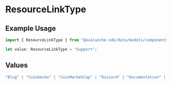 # ResourceLinkType

## Example Usage

```typescript
import { ResourceLinkType } from "@avalanche-sdk/data/models/components";

let value: ResourceLinkType = "Support";
```

## Values

```typescript
"Blog" | "CoinGecko" | "CoinMarketCap" | "Discord" | "Documentation" | "Facebook" | "Github" | "Instagram" | "LinkedIn" | "Medium" | "Reddit" | "Support" | "Telegram" | "TikTok" | "Twitter" | "Website" | "Whitepaper" | "Youtube"
```